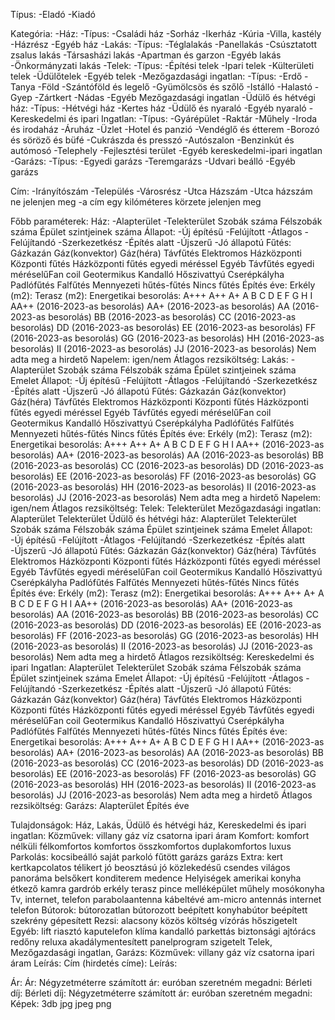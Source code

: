 Típus:
    -Eladó
    -Kiadó

Kategória:
    -Ház:
        -Típus:
            -Családi ház
            -Sorház
            -Ikerház
            -Kúria
            -Villa, kastély
            -Házrész
            -Egyéb ház
    -Lakás:
        -Típus:
            -Téglalakás
            -Panellakás
            -Csúsztatott zsalus lakás
            -Társasházi lakás
            -Apartman és garzon
            -Egyéb lakás
            -Önkormányzati lakás
    -Telek:
        -Típus:
            -Építési telek
            -Ipari telek
            -Külterületi telek
            -Üdülőtelek
            -Egyéb telek
    -Mezőgazdasági ingatlan:
        -Típus:
            -Erdő
            -Tanya
            -Föld
            -Szántóföld és legelő
            -Gyümölcsös és szőlő
            -Istálló
            -Halastó
            -Gyep
            -Zártkert
            -Nádas
            -Egyéb Mezőgazdasági ingatlan
    -Üdülő és hétvégi ház:
        -Típus:
            -Hétvégi ház
            -Kertes ház
            -Üdülő és nyaraló
            -Egyéb nyaraló
    -Kereskedelmi és ipari Ingatlan:
        -Típus:
            -Gyárépület
            -Raktár
            -Műhely
            -Iroda és irodaház
            -Áruház
            -Üzlet
            -Hotel és panzió
            -Vendéglő és étterem
            -Borozó és söröző és büfé
            -Cukrászda és presszó
            -Autószalon
            -Benzinkút és autómosó
            -Telephely
            -Fejlesztési terület
            -Egyéb kereskedelmi-ipari ingatlan
    -Garázs:
        -Típus:
            -Egyedi garázs
            -Teremgarázs
            -Udvari beálló
            -Egyéb garázs

Cím:
    -Irányítószám
    -Település
    -Városrész
    -Utca Házszám
    -Utca házszám ne jelenjen meg
    -a cím egy kilóméteres körzete jelenjen meg

Főbb paraméterek:
    Ház:
        -Alapterület
        -Telekterület
        Szobák száma
        Félszobák száma
        Épület szintjeinek száma
        Állapot:
            -Új építésű
            -Felújított
            -Átlagos
            -Felújítandó
            -Szerkezetkész
            -Építés alatt
            -Újszerű
            -Jó állapotú
        Fűtés:
            Gázkazán
            Gáz(konvektor)
            Gáz(héra)
            Távfűtés
            Elektromos
            Házközponti
            Központi fűtés
            Házközponti fűtés egyedi méréssel
            Egyéb
            Távfűtés egyedi méréselűFan coil
            Geotermikus
            Kandalló
            Hőszivattyú
            Cserépkályha
            Padlófűtés
            Falfűtés
            Mennyezeti hűtés-fűtés
            Nincs fűtés
        Építés éve:
        Erkély (m2):
        Terasz (m2):
        Energetikai besorolás:
            A+++
            A++
            A+
            A
            B
            C
            D
            E
            F
            G
            H
            I
            AA++ (2016-2023-as besorolás)
            AA+ (2016-2023-as besorolás)
            AA (2016-2023-as besorolás)
            BB (2016-2023-as besorolás)
            CC (2016-2023-as besorolás)
            DD (2016-2023-as besorolás)
            EE (2016-2023-as besorolás)
            FF (2016-2023-as besorolás)
            GG (2016-2023-as besorolás)
            HH (2016-2023-as besorolás)
            II (2016-2023-as besorolás)
            JJ (2016-2023-as besorolás)
            Nem adta meg a hirdető
        Napelem: igen/nem
        Átlagos rezsiköltség:
    Lakás:
        -Alapterület
        Szobák száma
        Félszobák száma
        Épület szintjeinek száma
        Emelet
        Állapot:
            -Új építésű
            -Felújított
            -Átlagos
            -Felújítandó
            -Szerkezetkész
            -Építés alatt
            -Újszerű
            -Jó állapotú
        Fűtés:
            Gázkazán
            Gáz(konvektor)
            Gáz(héra)
            Távfűtés
            Elektromos
            Házközponti
            Központi fűtés
            Házközponti fűtés egyedi méréssel
            Egyéb
            Távfűtés egyedi méréselűFan coil
            Geotermikus
            Kandalló
            Hőszivattyú
            Cserépkályha
            Padlófűtés
            Falfűtés
            Mennyezeti hűtés-fűtés
            Nincs fűtés
        Építés éve:
        Erkély (m2):
        Terasz (m2):
        Energetikai besorolás:
            A+++
            A++
            A+
            A
            B
            C
            D
            E
            F
            G
            H
            I
            AA++ (2016-2023-as besorolás)
            AA+ (2016-2023-as besorolás)
            AA (2016-2023-as besorolás)
            BB (2016-2023-as besorolás)
            CC (2016-2023-as besorolás)
            DD (2016-2023-as besorolás)
            EE (2016-2023-as besorolás)
            FF (2016-2023-as besorolás)
            GG (2016-2023-as besorolás)
            HH (2016-2023-as besorolás)
            II (2016-2023-as besorolás)
            JJ (2016-2023-as besorolás)
            Nem adta meg a hirdető
        Napelem: igen/nem
        Átlagos rezsiköltség:
    Telek:
        Telekterület
    Mezőgazdasági ingatlan:
        Alapterület
        Telekterület
    Üdülő és hétvégi ház:
        Alapterület
        Telekterület
        Szobák száma
        Félszobák száma
        Épület szintjeinek száma
        Emelet
        Állapot:
            -Új építésű
            -Felújított
            -Átlagos
            -Felújítandó
            -Szerkezetkész
            -Építés alatt
            -Újszerű
            -Jó állapotú
        Fűtés:
            Gázkazán
            Gáz(konvektor)
            Gáz(héra)
            Távfűtés
            Elektromos
            Házközponti
            Központi fűtés
            Házközponti fűtés egyedi méréssel
            Egyéb
            Távfűtés egyedi méréselűFan coil
            Geotermikus
            Kandalló
            Hőszivattyú
            Cserépkályha
            Padlófűtés
            Falfűtés
            Mennyezeti hűtés-fűtés
            Nincs fűtés
        Építés éve:
        Erkély (m2):
        Terasz (m2):
        Energetikai besorolás:
            A+++
            A++
            A+
            A
            B
            C
            D
            E
            F
            G
            H
            I
            AA++ (2016-2023-as besorolás)
            AA+ (2016-2023-as besorolás)
            AA (2016-2023-as besorolás)
            BB (2016-2023-as besorolás)
            CC (2016-2023-as besorolás)
            DD (2016-2023-as besorolás)
            EE (2016-2023-as besorolás)
            FF (2016-2023-as besorolás)
            GG (2016-2023-as besorolás)
            HH (2016-2023-as besorolás)
            II (2016-2023-as besorolás)
            JJ (2016-2023-as besorolás)
            Nem adta meg a hirdető
        Átlagos rezsiköltség:
    Kereskedelmi és ipari Ingatlan:
        Alapterület
        Telekterület
        Szobák száma
        Félszobák száma
        Épület szintjeinek száma
        Emelet
        Állapot:
            -Új építésű
            -Felújított
            -Átlagos
            -Felújítandó
            -Szerkezetkész
            -Építés alatt
            -Újszerű
            -Jó állapotú
        Fűtés:
            Gázkazán
            Gáz(konvektor)
            Gáz(héra)
            Távfűtés
            Elektromos
            Házközponti
            Központi fűtés
            Házközponti fűtés egyedi méréssel
            Egyéb
            Távfűtés egyedi méréselűFan coil
            Geotermikus
            Kandalló
            Hőszivattyú
            Cserépkályha
            Padlófűtés
            Falfűtés
            Mennyezeti hűtés-fűtés
            Nincs fűtés
        Építés éve:
        Energetikai besorolás:
            A+++
            A++
            A+
            A
            B
            C
            D
            E
            F
            G
            H
            I
            AA++ (2016-2023-as besorolás)
            AA+ (2016-2023-as besorolás)
            AA (2016-2023-as besorolás)
            BB (2016-2023-as besorolás)
            CC (2016-2023-as besorolás)
            DD (2016-2023-as besorolás)
            EE (2016-2023-as besorolás)
            FF (2016-2023-as besorolás)
            GG (2016-2023-as besorolás)
            HH (2016-2023-as besorolás)
            II (2016-2023-as besorolás)
            JJ (2016-2023-as besorolás)
            Nem adta meg a hirdető
        Átlagos rezsiköltség:
    Garázs:
        Alapterület
        Építés éve

Tulajdonságok:
    Ház, Lakás, Üdülő és hétvégi ház, Kereskedelmi és ipari ingatlan:
        Közművek:
            villany 
            gáz 
            víz
            csatorna
            ipari áram
        Komfort:
            komfort nélküli
            félkomfortos
            komfortos
            összkomfortos
            duplakomfortos
            luxus
        Parkolás:
            kocsibeálló
            saját parkoló
            fűtött garázs
            garázs
        Extra:
            kert
            kertkapcolatos
            télikert
            jó beosztású
            jó közlekedésű
            csendes
            világos
            panoráma
            belsőkert
            konditerem
            medence
        Helyiségek
            amerikai konyha
            étkező
            kamra
            gardrób
            erkély
            terasz
            pince
            melléképület
            műhely
            mosókonyha
        Tv, internet, telefon
            parabolaantenna
            kábeltévé
            am-micro antennás
            internet
            telefon
        Bútorok:
            bútorozatlan
            bútorozott
            beépített konyhabútor
            beépített szekrény
            gépesített
        Rezsi:
            alacsony közös költség
            vízórás
            hőszigetelt
        Egyéb:
            lift
            riasztó
            kaputelefon
            klíma
            kandalló
            parkettás
            biztonsági ajtórács
            redőny
            reluxa
            akadálymentesített
            panelprogram
            szigetelt
    Telek, Mezőgazdasági ingatlan, Garázs:
        Közművek:
            villany 
            gáz 
            víz
            csatorna
            ipari áram
Leírás:
    Cím (hirdetés címe):
    Leírás:

Ár:
    Ár:
    Négyzetméterre számított ár:
    euróban szeretném megadni:
Bérleti díj:
    Bérleti díj:
    Négyzetméterre számított ár:
    euróban szeretném megadni:
Képek: 3db jpg jpeg png